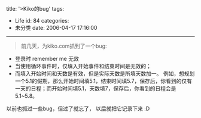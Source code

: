 title: '>Kiko的bug'
tags:
  - Life
id: 84
categories:
  - 未分类
date: 2006-04-17 17:16:00
---

>前几天，为kiko.com抓到了一个bug:

*   登录时 remember me 无效
*   当使用循环事件时，仅填入开始事件和结束时间是无效的；
*   而填入开始时间和天数是有效，但是实际天数是所填天数加一。
例如，想规划一个5.1的假期，那么开始时间填5.1，结束时间填5.7，保存后，你看到的仅有一天的日程；而开始时间填5.1，天数填7，保存后，你看到的日程会是5.1~5.8。

以前也抓过一些bug，但过了就忘了， 以后就把它记录下来 :D